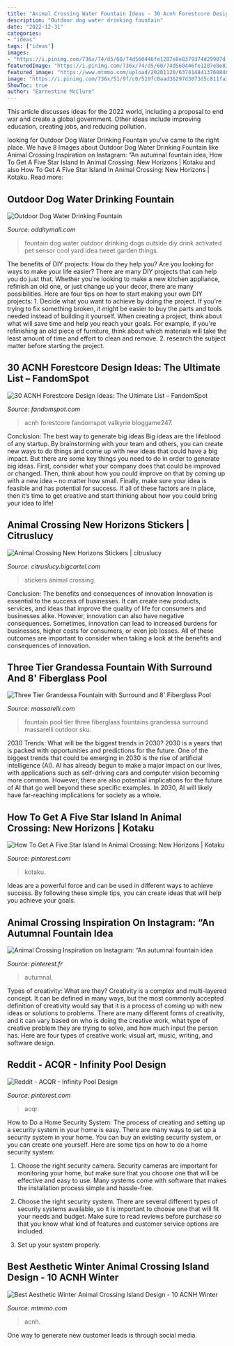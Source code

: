 ```yaml
---
title: "Animal Crossing Water Fountain Ideas - 30 Acnh Forestcore Design Ideas: The Ultimate List – Fandomspot"
description: "Outdoor dog water drinking fountain"
date: "2022-12-31"
categories:
- "ideas"
tags: ["ideas"]
images:
- "https://i.pinimg.com/736x/74/d5/60/74d560446fe1287e8e8379374d29907d.jpg"
featuredImage: "https://i.pinimg.com/736x/74/d5/60/74d560446fe1287e8e8379374d29907d.jpg"
featured_image: "https://www.mtmmo.com/upload/20201120/6374148413760846472461386.png"
image: "https://i.pinimg.com/736x/51/9f/c0/519fc0aad36297d3073d5c811fa322fb.jpg"
ShowToc: true
author: "Earnestine McClure"
---
```



This article discusses ideas for the 2022 world, including a proposal to end war and create a global government. Other ideas include improving education, creating jobs, and reducing pollution.

	

		
looking for Outdoor Dog Water Drinking Fountain you've came to the right place. We have 8 Images about Outdoor Dog Water Drinking Fountain like Animal Crossing Inspiration on Instagram: “An autumnal fountain idea, How To Get A Five Star Island In Animal Crossing: New Horizons | Kotaku and also How To Get A Five Star Island In Animal Crossing: New Horizons | Kotaku. Read more:
		
    
## Outdoor Dog Water Drinking Fountain

<img loading=lazy src="http://odditymall.com/includes/content/outdoor-dog-water-drinking-fountain-0.jpg" onerror="this.onerror=null;this.src='https://tse4.mm.bing.net/th?id=OIP.B3dd0-oCXlFmLdMUrhov9AHaHa&amp;pid=15.1';" alt="Outdoor Dog Water Drinking Fountain">

_Source: odditymall.com_

>fountain dog water outdoor drinking dogs outside diy drink activated pet sensor cool yard idea tweet garden things. 

	

The benefits of DIY projects: How do they help you?
Are you looking for ways to make your life easier? There are many DIY projects that can help you do just that. Whether you're looking to make a new kitchen appliance, refinish an old one, or just change up your decor, there are many possibilities. Here are four tips on how to start making your own DIY projects: 1. Decide what you want to achieve by doing the project. If you're trying to fix something broken, it might be easier to buy the parts and tools needed instead of building it yourself. When creating a project, think about what will save time and help you reach your goals. For example, if you're refinishing an old piece of furniture, think about which materials will take the least amount of time and effort to clean and remove. 2. research the subject matter before starting the project.

    
## 30 ACNH Forestcore Design Ideas: The Ultimate List – FandomSpot

<img loading=lazy src="https://static.fandomspot.com/images/03/13295/26-museum-entrance-forestcore-idea.jpg" onerror="this.onerror=null;this.src='https://tse3.mm.bing.net/th?id=OIP.OlDZewy_v6Si3MLdAMkiTQHaHa&amp;pid=15.1';" alt="30 ACNH Forestcore Design Ideas: The Ultimate List – FandomSpot">

_Source: fandomspot.com_

>acnh forestcore fandomspot valkyrie bloggame247. 

	

Conclusion: The best way to generate big ideas
Big ideas are the lifeblood of any startup. By brainstorming with your team and others, you can create new ways to do things and come up with new ideas that could have a big impact. But there are some key things you need to do in order to generate big ideas. First, consider what your company does that could be improved or changed. Then, think about how you could improve on that by coming up with a new idea – no matter how small. Finally, make sure your idea is feasible and has potential for success. If all of these factors are in place, then it’s time to get creative and start thinking about how you could bring your idea to life!

    
## Animal Crossing New Horizons Stickers | Citruslucy

<img loading=lazy src="https://assets.bigcartel.com/product_images/264443231/acnh+stickers.png?auto=format&amp;fit=max&amp;h=1200&amp;w=1200" onerror="this.onerror=null;this.src='https://tse3.mm.bing.net/th?id=OIP.7opd9m7rK2FPgMmGLNaIzQHaHa&amp;pid=15.1';" alt="Animal Crossing New Horizons Stickers | citruslucy">

_Source: citruslucy.bigcartel.com_

>stickers animal crossing. 

	

Conclusion: The benefits and consequences of innovation
Innovation is essential to the success of businesses. It can create new products, services, and ideas that improve the quality of life for consumers and businesses alike. However, innovation can also have negative consequences. Sometimes, innovation can lead to increased burdens for businesses, higher costs for consumers, or even job losses. All of these outcomes are important to consider when taking a look at the benefits and consequences of innovation.

    
## Three Tier Grandessa Fountain With Surround And 8&#039; Fiberglass Pool

<img loading=lazy src="https://www.massarelli.com/sites/default/files/3777.jpg" onerror="this.onerror=null;this.src='https://tse1.mm.bing.net/th?id=OIP.AcEFBViS3N2n_OyzPNROWQHaFu&amp;pid=15.1';" alt="Three Tier Grandessa Fountain with Surround and 8&#039; Fiberglass Pool">

_Source: massarelli.com_

>fountain pool tier three fiberglass fountains grandessa surround massarelli outdoor sku. 

	

2030 Trends: What will be the biggest trends in 2030?
2030 is a years that is packed with opportunities and predictions for the future. One of the biggest trends that could be emerging in 2030 is the rise of artificial intelligence (AI). AI has already begun to make a major impact on our lives, with applications such as self-driving cars and computer vision becoming more common. However, there are also potential implications for the future of AI that go well beyond these specific examples. In 2030, AI will likely have far-reaching implications for society as a whole.

    
## How To Get A Five Star Island In Animal Crossing: New Horizons | Kotaku

<img loading=lazy src="https://i.pinimg.com/736x/74/d5/60/74d560446fe1287e8e8379374d29907d.jpg" onerror="this.onerror=null;this.src='https://tse1.mm.bing.net/th?id=OIP.a2ZX0T7RMNCXj21L8X0BAwHaEK&amp;pid=15.1';" alt="How To Get A Five Star Island In Animal Crossing: New Horizons | Kotaku">

_Source: pinterest.com_

>kotaku. 

	

Ideas are a powerful force and can be used in different ways to achieve success. By following these simple tips, you can create ideas that will help you achieve your goals.

    
## Animal Crossing Inspiration On Instagram: “An Autumnal Fountain Idea

<img loading=lazy src="https://i.pinimg.com/736x/51/9f/c0/519fc0aad36297d3073d5c811fa322fb.jpg" onerror="this.onerror=null;this.src='https://tse4.mm.bing.net/th?id=OIP.Ed0ud_IPK9eyJp8IX9d-HQHaEK&amp;pid=15.1';" alt="Animal Crossing Inspiration on Instagram: “An autumnal fountain idea">

_Source: pinterest.fr_

>autumnal. 

	

Types of creativity: What are they?
Creativity is a complex and multi-layered concept. It can be defined in many ways, but the most commonly accepted definition of creativity would say that it is a process of coming up with new ideas or solutions to problems. There are many different forms of creativity, and it can vary based on who is doing the creative work, what type of creative problem they are trying to solve, and how much input the person has. Here are four types of creative work: visual art, music, writing, and software design.

    
## Reddit - ACQR - Infinity Pool Design

<img loading=lazy src="https://i.pinimg.com/736x/1f/06/3e/1f063e9d003bac4382eaab553e3f5f79.jpg" onerror="this.onerror=null;this.src='https://tse4.mm.bing.net/th?id=OIP.FA10rjrV_OQr7P-HoQatswHaTQ&amp;pid=15.1';" alt="Reddit - ACQR - Infinity Pool Design">

_Source: pinterest.com_

>acqr. 

	

How to Do a Home Security System: The process of creating and setting up a security system in your home is easy.
There are many ways to set up a security system in your home. You can buy an existing security system, or you can create one yourself. Here are some tips on how to do a home security system:
1. Choose the right security camera. Security cameras are important for monitoring your home, but make sure that you choose one that will be effective and easy to use. Many systems come with software that makes the installation process simple and hassle-free.

2. Choose the right security system. There are several different types of security systems available, so it is important to choose one that will fit your needs and budget. Make sure to read reviews before purchase so that you know what kind of features and customer service options are included.

3. Set up your system properly.

    
## Best Aesthetic Winter Animal Crossing Island Design - 10 ACNH Winter

<img loading=lazy src="https://www.mtmmo.com/upload/20201120/6374148413760846472461386.png" onerror="this.onerror=null;this.src='https://tse4.mm.bing.net/th?id=OIP.x34LhApyT2vEEtbgYhqDvQHaD6&amp;pid=15.1';" alt="Best Aesthetic Winter Animal Crossing Island Design - 10 ACNH Winter">

_Source: mtmmo.com_

>acnh. 

	

One way to generate new customer leads is through social media.

